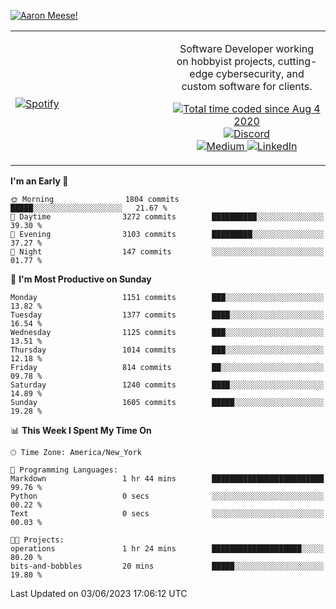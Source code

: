 [![Aaron Meese!](https://user-images.githubusercontent.com/17814535/88975338-a2aabf00-d27f-11ea-963f-8a19608716b4.png)](https://github.com/ajmeese7/readme-ascii "README ASCII")

<!-- Modified from project here: https://github.com/novatorem/novatorem -->
<table width="100%">
  <tr>
  <td width="50%">

&nbsp; <br> [![Spotify](https://ajmeese7.vercel.app/api/spotify)](https://open.spotify.com/user/ajmeese)

  </td>
  <td width="50%">
    <p align="center">
    Software Developer working on hobbyist projects, cutting-edge cybersecurity, and custom software for clients.
    </p>
    <p align="center">
      <a href="https://wakatime.com/@f726891d-3b02-46cd-9b60-e8c59f9e2b14">
        <img src="https://wakatime.com/badge/user/f726891d-3b02-46cd-9b60-e8c59f9e2b14.svg" alt="Total time coded since Aug 4 2020" title="WakaTime" />
      </a>
      <a href="http://link.aaronmeese.com/discord">
        <img src="https://img.shields.io/badge/discord-ajmeese7%234835-369?style=flat-square&logo=discord&logoColor=white&color=purple" alt="Discord" title="Discord">
      </a>
      <br />
      <a href="https://link.aaronmeese.com/medium">
        <img src="https://img.shields.io/badge/medium-ajmeese7-1DB954?style=flat-square&logo=medium&logoColor=white" alt="Medium" title="Medium">
      </a>
      <a href="https://link.aaronmeese.com/linkedin">
        <img src="https://img.shields.io/badge/linkedIn-aaronmeese-1DB954?style=flat-square&logo=linkedin&logoColor=white&color=blue" alt="LinkedIn" title="LinkedIn">
      </a>
    </p>
  </td>

</table>

[//]: <> (The `&nbsp;` is to have Aphelion take up more space)

<!--START_SECTION:waka-->
**I'm an Early 🐤** 

```text
🌞 Morning                1804 commits        █████░░░░░░░░░░░░░░░░░░░░   21.67 % 
🌆 Daytime                3272 commits        ██████████░░░░░░░░░░░░░░░   39.30 % 
🌃 Evening                3103 commits        █████████░░░░░░░░░░░░░░░░   37.27 % 
🌙 Night                  147 commits         ░░░░░░░░░░░░░░░░░░░░░░░░░   01.77 % 
```
📅 **I'm Most Productive on Sunday** 

```text
Monday                   1151 commits        ███░░░░░░░░░░░░░░░░░░░░░░   13.82 % 
Tuesday                  1377 commits        ████░░░░░░░░░░░░░░░░░░░░░   16.54 % 
Wednesday                1125 commits        ███░░░░░░░░░░░░░░░░░░░░░░   13.51 % 
Thursday                 1014 commits        ███░░░░░░░░░░░░░░░░░░░░░░   12.18 % 
Friday                   814 commits         ██░░░░░░░░░░░░░░░░░░░░░░░   09.78 % 
Saturday                 1240 commits        ████░░░░░░░░░░░░░░░░░░░░░   14.89 % 
Sunday                   1605 commits        █████░░░░░░░░░░░░░░░░░░░░   19.28 % 
```


📊 **This Week I Spent My Time On** 

```text
🕑︎ Time Zone: America/New_York

💬 Programming Languages: 
Markdown                 1 hr 44 mins        █████████████████████████   99.76 % 
Python                   0 secs              ░░░░░░░░░░░░░░░░░░░░░░░░░   00.22 % 
Text                     0 secs              ░░░░░░░░░░░░░░░░░░░░░░░░░   00.03 % 

🐱‍💻 Projects: 
operations               1 hr 24 mins        ████████████████████░░░░░   80.20 % 
bits-and-bobbles         20 mins             █████░░░░░░░░░░░░░░░░░░░░   19.80 % 
```


 Last Updated on 03/06/2023 17:06:12 UTC
<!--END_SECTION:waka-->
